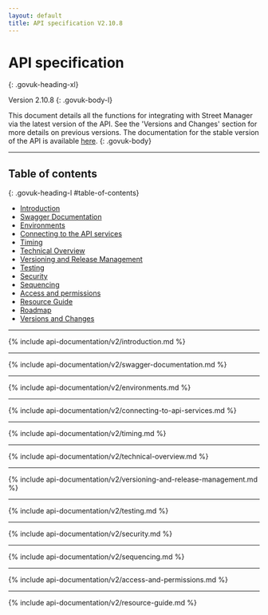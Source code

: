 ```yaml
---
layout: default
title: API specification V2.10.8
---
```

# API specification
{: .govuk-heading-xl}

Version 2.10.8
{: .govuk-body-l}

This document details all the functions for integrating with Street Manager via the latest version of the API. See the 'Versions and Changes' section for more details on previous versions. The documentation for the stable version of the API is available <a class="govuk-link" href="{{ site.baseurl }}/api-documentation/">here</a>.
{: .govuk-body}

<hr class="govuk-section-break govuk-section-break--xl govuk-section-break--visible">

## Table of contents
{: .govuk-heading-l #table-of-contents}

<ul class="govuk-list govuk-list--number">
  <li><a class="govuk-link" href="#introduction">Introduction</a></li>
  <li><a class="govuk-link" href="#swagger-documentation">Swagger Documentation</a></li>
  <li><a class="govuk-link" href="#environments">Environments</a></li>
  <li><a class="govuk-link" href="#connecting">Connecting to the API services</a></li>
  <li><a class="govuk-link" href="#timing">Timing</a></li>
  <li><a class="govuk-link" href="#technical-overview">Technical Overview</a></li>
  <li><a class="govuk-link" href="#versioningandreleasemanagement">Versioning and Release Management</a></li>
  <li><a class="govuk-link" href="#testing">Testing</a></li>
  <li><a class="govuk-link" href="#security">Security</a></li>
  <li><a class="govuk-link" href="#sequencing">Sequencing</a></li>
  <li><a class="govuk-link" href="#access-and-permissions">Access and permissions</a></li>
  <li><a class="govuk-link" href="#resource-guide">Resource Guide</a></li>
  <li><a class="govuk-link" href="#roadmap">Roadmap</a></li>
  <li><a class="govuk-link" href="{{ site.baseurl }}/api-documentation/versions-and-changes/v2/changelog#v2-10-8">Versions and Changes</a></li>
</ul>

<hr class="govuk-section-break govuk-section-break--xl govuk-section-break--visible">

{% include api-documentation/v2/introduction.md %}

<hr class="govuk-section-break govuk-section-break--xl govuk-section-break--visible">

{% include api-documentation/v2/swagger-documentation.md %}

<hr class="govuk-section-break govuk-section-break--xl govuk-section-break--visible">

{% include api-documentation/v2/environments.md %}

<hr class="govuk-section-break govuk-section-break--xl govuk-section-break--visible">

{% include api-documentation/v2/connecting-to-api-services.md %}

<hr class="govuk-section-break govuk-section-break--xl govuk-section-break--visible">

{% include api-documentation/v2/timing.md %}

<hr class="govuk-section-break govuk-section-break--xl govuk-section-break--visible">

{% include api-documentation/v2/technical-overview.md %}

<hr class="govuk-section-break govuk-section-break--xl govuk-section-break--visible">

{% include api-documentation/v2/versioning-and-release-management.md %}

<hr class="govuk-section-break govuk-section-break--xl govuk-section-break--visible">

{% include api-documentation/v2/testing.md %}

<hr class="govuk-section-break govuk-section-break--xl govuk-section-break--visible">

{% include api-documentation/v2/security.md %}

<hr class="govuk-section-break govuk-section-break--xl govuk-section-break--visible">

{% include api-documentation/v2/sequencing.md %}

<hr class="govuk-section-break govuk-section-break--xl govuk-section-break--visible">

{% include api-documentation/v2/access-and-permissions.md %}

<hr class="govuk-section-break govuk-section-break--xl govuk-section-break--visible">

{% include api-documentation/v2/resource-guide.md %}
